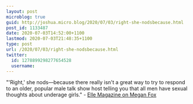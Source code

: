 ```yaml
---
layout: post
microblog: true
guid: http://joshua.micro.blog/2020/07/03/right-she-nodsbecause.html
post_id: 1133487
date: 2020-07-03T14:52:00+1100
lastmod: 2020-07-03T21:48:35+1100
type: post
url: /2020/07/03/right-she-nodsbecause.html
twitter:
  id: 1278899298277654528
  username: 
---
```

"'Right,' she nods—because there really isn't a great way to try to respond to an older, popular male talk show host telling you that all men have sexual thoughts about underage girls." - [Elle Magazine on Megan Fox](https://www.elle.com.au/culture/megan-fox-sexism-23679)
